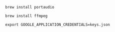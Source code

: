 ```
brew install portaudio
```

```
brew install ffmpeg
```

```
export GOOGLE_APPLICATION_CREDENTIALS=keys.json
```